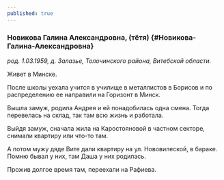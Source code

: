 ```yaml
---
published: true
---
```


### Новикова Галина Александровна, (тётя) {#Новикова-Галина-Александровна}

_род. 1.03.1959, д. Залазье, Толочинского района, Витебской области._



Живет в Минске.

После школы уехала учится в училище в металлистов в Борисов и по распределению ее направили на Горизонт в Минск.

Вышла замуж, родила Андрея и ей понадобилась одна смена. Тогда перевелась на склад, так там всю жизнь и работала.

Выйдя замуж, сначала жила на Каростояновой в частном секторе, снимали квартиру или что-то там.

А потом мужу дяде Вите дали квартиру на ул. Нововилеской, в бараке. Помню бывал у них, там Даша у них родилась.

Прожив долгое время там, переехали на Рафиева.
        
        
